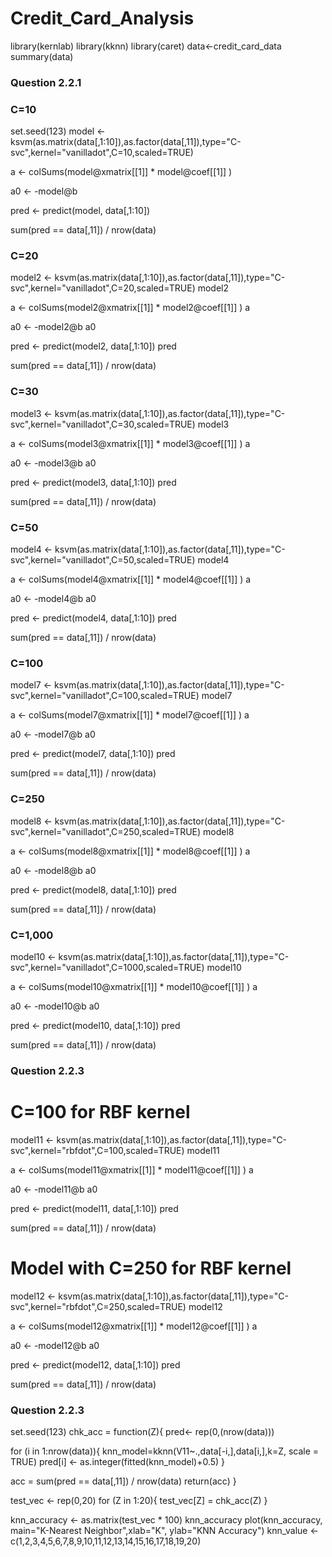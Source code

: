 # Credit_Card_Analysis

library(kernlab)
library(kknn)
library(caret)
data<-credit_card_data
summary(data)


### Question 2.2.1

### C=10

set.seed(123)
model <- ksvm(as.matrix(data[,1:10]),as.factor(data[,11]),type="C-svc",kernel="vanilladot",C=10,scaled=TRUE)

a <- colSums(model@xmatrix[[1]] * model@coef[[1]] )

a0 <- -model@b

pred <- predict(model, data[,1:10])

sum(pred == data[,11]) / nrow(data)


### C=20
model2 <- ksvm(as.matrix(data[,1:10]),as.factor(data[,11]),type="C-svc",kernel="vanilladot",C=20,scaled=TRUE)
model2

a <- colSums(model2@xmatrix[[1]] * model2@coef[[1]] )
a

a0 <- -model2@b
a0

pred <- predict(model2, data[,1:10])
pred

sum(pred == data[,11]) / nrow(data)

### C=30

model3 <- ksvm(as.matrix(data[,1:10]),as.factor(data[,11]),type="C-svc",kernel="vanilladot",C=30,scaled=TRUE)
model3

a <- colSums(model3@xmatrix[[1]] * model3@coef[[1]] )
a

a0 <- -model3@b
a0

pred <- predict(model3, data[,1:10])
pred

sum(pred == data[,11]) / nrow(data)

### C=50

model4 <- ksvm(as.matrix(data[,1:10]),as.factor(data[,11]),type="C-svc",kernel="vanilladot",C=50,scaled=TRUE)
model4

a <- colSums(model4@xmatrix[[1]] * model4@coef[[1]] )
a

a0 <- -model4@b
a0

pred <- predict(model4, data[,1:10])
pred

sum(pred == data[,11]) / nrow(data)

### C=100

model7 <- ksvm(as.matrix(data[,1:10]),as.factor(data[,11]),type="C-svc",kernel="vanilladot",C=100,scaled=TRUE)
model7

a <- colSums(model7@xmatrix[[1]] * model7@coef[[1]] )
a

a0 <- -model7@b
a0

pred <- predict(model7, data[,1:10])
pred

sum(pred == data[,11]) / nrow(data)

### C=250

model8 <- ksvm(as.matrix(data[,1:10]),as.factor(data[,11]),type="C-svc",kernel="vanilladot",C=250,scaled=TRUE)
model8

a <- colSums(model8@xmatrix[[1]] * model8@coef[[1]] )
a

a0 <- -model8@b
a0

pred <- predict(model8, data[,1:10])
pred

sum(pred == data[,11]) / nrow(data)

### C=1,000

model10 <- ksvm(as.matrix(data[,1:10]),as.factor(data[,11]),type="C-svc",kernel="vanilladot",C=1000,scaled=TRUE)
model10

a <- colSums(model10@xmatrix[[1]] * model10@coef[[1]] )
a

a0 <- -model10@b
a0

pred <- predict(model10, data[,1:10])
pred

sum(pred == data[,11]) / nrow(data)

### Question 2.2.3

# C=100 for RBF kernel
model11 <- ksvm(as.matrix(data[,1:10]),as.factor(data[,11]),type="C-svc",kernel="rbfdot",C=100,scaled=TRUE)
model11

a <- colSums(model11@xmatrix[[1]] * model11@coef[[1]] )
a

a0 <- -model11@b
a0

pred <- predict(model11, data[,1:10])
pred

sum(pred == data[,11]) / nrow(data)

# Model with C=250 for RBF kernel

model12 <- ksvm(as.matrix(data[,1:10]),as.factor(data[,11]),type="C-svc",kernel="rbfdot",C=250,scaled=TRUE)
model12

a <- colSums(model12@xmatrix[[1]] * model12@coef[[1]] )
a

a0 <- -model12@b
a0

pred <- predict(model12, data[,1:10])
pred

sum(pred == data[,11]) / nrow(data)

### Question 2.2.3

set.seed(123)
chk_acc = function(Z){
  pred<- rep(0,(nrow(data))) 
  
  for (i in 1:nrow(data)){
    knn_model=kknn(V11~.,data[-i,],data[i,],k=Z, scale = TRUE) 
    pred[i] <- as.integer(fitted(knn_model)+0.5)
  }

  acc = sum(pred == data[,11]) / nrow(data)
  return(acc)
}

test_vec <- rep(0,20)
for (Z in 1:20){
  test_vec[Z] = chk_acc(Z) 
}

knn_accuracy <- as.matrix(test_vec * 100) 
knn_accuracy
plot(knn_accuracy, main="K-Nearest Neighbor",xlab="K", ylab="KNN Accuracy")
knn_value <- c(1,2,3,4,5,6,7,8,9,10,11,12,13,14,15,16,17,18,19,20)

